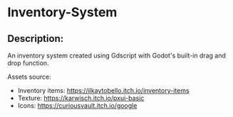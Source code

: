 # Inventory-System

## Description: 

An inventory system created using Gdscript with Godot's built-in drag and drop function.

Assets source:
- Inventory items: https://ilkaytobello.itch.io/inventory-items
- Texture: https://karwisch.itch.io/pxui-basic
- Icons: https://curiousvault.itch.io/google
